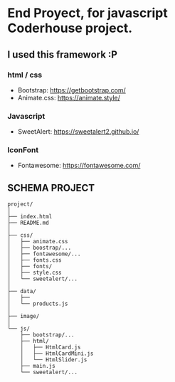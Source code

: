# End Proyect, for javascript Coderhouse project.



## I used this framework :P

### html / css
 * Bootstrap:  https://getbootstrap.com/
 * Animate.css: https://animate.style/
  
### Javascript
 * SweetAlert: https://sweetalert2.github.io/
  
### IconFont
 * Fontawesome: https://fontawesome.com/
  
## SCHEMA PROJECT
```
project/
│ 
├── index.html
├── README.md
│ 
├── css/
│   ├── animate.css
│   ├── boostrap/...
│   ├── fontawesome/...
│   ├── fonts.css
│   ├── fonts/
│   ├── style.css
│   └── sweetalert/...
│ 
├── data/
│   ├── 
│   └── products.js
│ 
├── image/
│ 
└── js/
    ├── bootstrap/...
    ├── html/
    │   ├── HtmlCard.js
    │   ├── HtmlCardMini.js
    │   └── HtmlSlider.js
    ├── main.js
    └── sweetalert/...
```